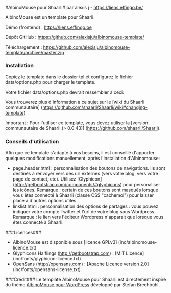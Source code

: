#AlbinoMouse pour Shaarli#
par alexis j - https://liens.effingo.be/

AlbinoMouse est un template pour Shaarli.

Démo (frontend) : https://liens.effingo.be

Dépôt GitHub : https://github.com/alexisju/albinomouse-template/

Téléchargement : https://github.com/alexisju/albinomouse-template/archive/master.zip


### Installation ###

Copiez le template dans le dossier tpl et configurez le fichier data/options.php pour charger le template.

Votre fichier data/options.php devrait ressembler à ceci:

<?php
$GLOBALS['config']['RAINTPL_TPL'] = 'tpl/albinomouse-template/';
?>

Vous trouverez plus d'information à ce sujet sur le [wiki du Shaarli communautaire] (https://github.com/shaarli/Shaarli/wiki#changing-template)

Important : Pour l'utiliser ce template, vous devez utiliser la [version communautaire de Shaarli (> 0.0.43)] (https://github.com/shaarli/Shaarli).


### Conseils d'utilisation ###

Afin que ce template s'adapte à vos besoins, il est conseillé d'apporter quelques modifications manuellement, après l'installation d'Albinomouse:
 - page.header.html : personnalisation des boutons de navigations. Ils sont destinés à renvoyer vers des url externes (vers votre blog, vers votre page de contact, etc). Utilisez [Glyphicon] (http://getbootstrap.com/components/#glyphicons) pour personaliser les icônes. 
 Remarque : certain de ces boutons sont masqués lorsque vous êtes connecté à Shaarli (classe CSS "cachemoi") pour laisser place à d'autres options utiles. 
 - linklist.html : personnalisation des options de partages : vous pouvez indiquer votre compte Twitter et l'url de votre blog sous Wordpress. 
 Remarque : le lien vers l'éditeur Wordpress n'apparait que lorsque vous êtes connecté à Shaarli.

###Licences###
  - AlbinoMouse est disponible sous [licence GPLv3] (inc/albinomouse-licence.txt)
  - Glyphicons Halflings (http://getbootstrap.com) : [MIT Licence] (inc/fonts/glyphicon-licence.txt)
  - OpenSans (http://opensans.com) : [Apache Licence version 2.0] (inc/fonts/opensans-license.txt)

###Crédit###
Le template AlbinoMouse pour Shaarli est directement inspiré du thème [AlbinoMouse pour WordPress](http://www.pixelstrol.ch/en/wp-themes/albinomouse/) développé par Stefan Brechbühl.
